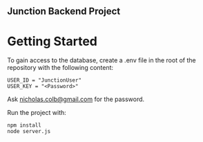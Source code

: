## Junction Backend Project

# Getting Started

To gain access to the database, create a .env file in the root of the repository with the following content: 

```
USER_ID = "JunctionUser"
USER_KEY = "<Password>"
```

Ask nicholas.colb@gmail.com for the password.

Run the project with: 
```
npm install
node server.js
```
